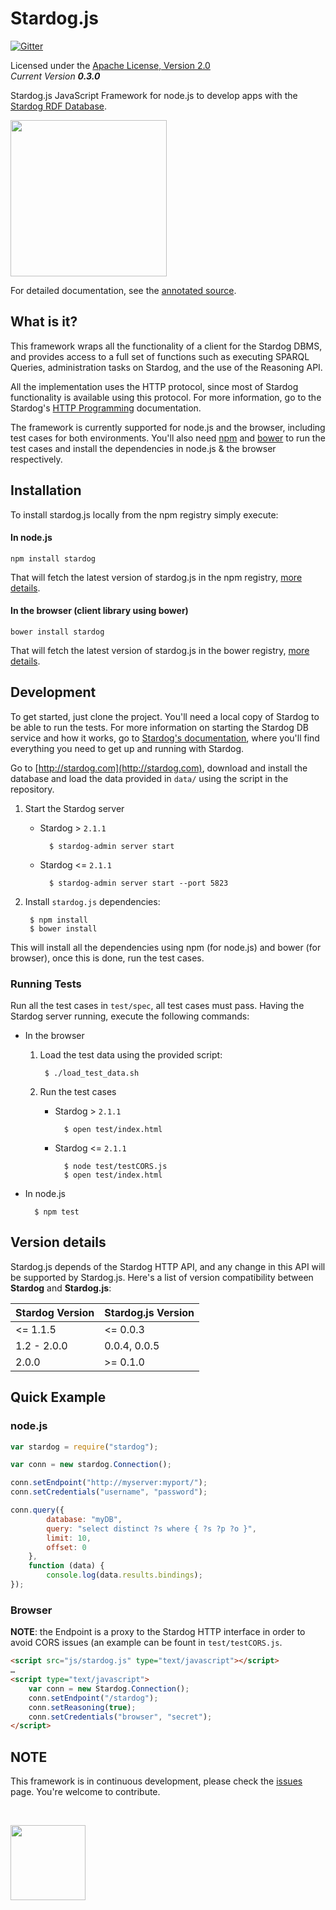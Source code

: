 Stardog.js
==========

[![Gitter](https://badges.gitter.im/Join%20Chat.svg)](https://gitter.im/complexible/stardog.js?utm_source=badge&utm_medium=badge&utm_campaign=pr-badge&utm_content=badge)

Licensed under the [Apache License, Version 2.0](http://www.apache.org/licenses/LICENSE-2.0)  
_Current Version **0.3.0**_

Stardog.js JavaScript Framework for node.js to develop apps with the [Stardog RDF Database](http://stardog.com).  

<a href="http://stardog.com"><img src="http://stardog.com/img/stardog.png" width="250px"/></a>

For detailed documentation, see the [annotated source](http://complexible.github.io/stardog.js/docs/stardog.html).

## What is it? ##

This framework wraps all the functionality of a client for the Stardog DBMS, and provides access to a full set of functions such as executing SPARQL Queries, administration tasks on Stardog, and the use of the Reasoning API.

All the implementation uses the HTTP protocol, since most of Stardog functionality is available using this protocol. For more information, go to the Stardog's [HTTP Programming](http://docs.stardog.com/http/) documentation.

The framework is currently supported for node.js and the browser, including test cases for both environments.
You'll also need [npm](https://npmjs.org) and [bower](http://bower.io) to run the test cases and install the dependencies in node.js & the browser respectively.

## Installation

To install stardog.js locally from the npm registry simply execute:

#### In node.js

    npm install stardog

That will fetch the latest version of stardog.js in the npm registry, [more details](https://npmjs.org/package/stardog).

#### In the browser (client library using bower)

    bower install stardog

That will fetch the latest version of stardog.js in the bower registry, [more details](http://bower.io/search/?q=stardog).

## Development ##

To get started, just clone the project. You'll need a local copy of Stardog to be able to run the tests. For more information on starting the Stardog DB service and how it works, go to [Stardog's documentation](http://docs.stardog.com), where you'll find everything you need to get up and running with Stardog.

Go to [http://stardog.com](http://stardog.com), download and install the database and load the data provided in `data/` using the script in the repository.

1. Start the Stardog server

    * Stardog > `2.1.1`

            $ stardog-admin server start

    * Stardog <= `2.1.1`

            $ stardog-admin server start --port 5823

2. Install `stardog.js` dependencies:

        $ npm install
        $ bower install

This will install all the dependencies using npm (for node.js) and bower (for browser), once this is done, run the test cases.

### Running Tests

Run all the test cases in `test/spec`, all test cases must pass. Having the Stardog server running, execute the following commands:

* In the browser

    1. Load the test data using the provided script:

            $ ./load_test_data.sh

    2. Run the test cases

        * Stardog > `2.1.1`

                $ open test/index.html

        * Stardog <= `2.1.1`

                $ node test/testCORS.js
                $ open test/index.html

* In node.js

        $ npm test



## Version details ##

Stardog.js depends of the Stardog HTTP API, and any change in this API will be supported by Stardog.js. Here's a list of version compatibility between __Stardog__ and  __Stardog.js__:

| Stardog Version | Stardog.js Version |
| --------------- | ------------------ |
| <= 1.1.5        | <= 0.0.3           |
| 1.2 - 2.0.0     | 0.0.4, 0.0.5       |
| 2.0.0           | >= 0.1.0           |


## Quick Example ##

### node.js

```javascript
var stardog = require("stardog");

var conn = new stardog.Connection();

conn.setEndpoint("http://myserver:myport/");
conn.setCredentials("username", "password");

conn.query({
        database: "myDB",
        query: "select distinct ?s where { ?s ?p ?o }",  
        limit: 10,
        offset: 0
    },
    function (data) {
        console.log(data.results.bindings);
});
```

### Browser

__NOTE__: the Endpoint is a proxy to the Stardog HTTP interface in order to avoid CORS issues (an example can be fount in `test/testCORS.js`.

```html
<script src="js/stardog.js" type="text/javascript"></script>
…
<script type="text/javascript">
    var conn = new Stardog.Connection();
    conn.setEndpoint("/stardog");
    conn.setReasoning(true);
    conn.setCredentials("browser", "secret");
</script>
```

## NOTE ##

This framework is in continuous development, please check the [issues](https://github.com/complexible/stardog.js/issues) page. You're welcome to contribute.

&nbsp;
&nbsp;

<a href="http://complexible.com"><img src="http://complexible.com/img/l-b.png" width="120px"/></a>
